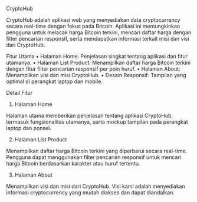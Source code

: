 CryptoHub

CryptoHub adalah aplikasi web yang menyediakan data cryptocurrency secara real-time dengan fokus pada Bitcoin. Aplikasi ini memungkinkan pengguna untuk melacak harga Bitcoin terkini, mencari daftar harga dengan filter pencarian responsif, serta mendapatkan informasi terkait misi dan visi dari CryptoHub.

Fitur Utama
	•	Halaman Home: Penjelasan singkat tentang aplikasi dan fitur utamanya.
	•	Halaman List Product: Menampilkan daftar harga Bitcoin terkini dengan fitur filter pencarian responsif per poin huruf.
	•	Halaman About: Menampilkan visi dan misi CryptoHub.
	•	Desain Responsif: Tampilan yang optimal di perangkat laptop dan mobile.

Detail Fitur

1. Halaman Home

Halaman utama memberikan penjelasan tentang aplikasi CryptoHub, termasuk fungsionalitas utamanya, serta mockup tampilan pada perangkat laptop dan ponsel.

2. Halaman List Product

Menampilkan daftar harga Bitcoin terkini yang diperbarui secara real-time. Pengguna dapat menggunakan filter pencarian responsif untuk mencari harga Bitcoin berdasarkan karakter atau huruf tertentu.

3. Halaman About

Menampilkan visi dan misi dari CryptoHub. Visi kami adalah menyediakan informasi cryptocurrency yang mudah diakses dan dapat diandalkan.
